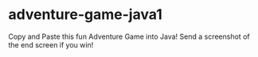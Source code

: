 # adventure-game-java1
Copy and Paste this fun Adventure Game into Java! Send a screenshot of the end screen if you win! 
